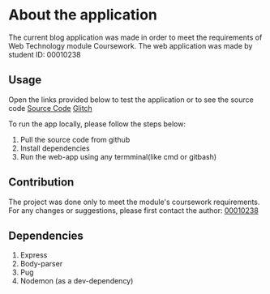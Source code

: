 # About the application

The current blog application was made in order to meet the requirements of Web Technology module Coursework. The web application was made by student ID: 00010238

## Usage

Open the links provided below to test the application or to see the source code
[Source Code](https://github.com/00010238/WebTechCW2_10238)
[Glitch]()

To run the app locally, please follow the steps below:

1) Pull the source code from github
2) Install dependencies
3) Run the web-app using any termminal(like cmd or gitbash)

## Contribution

The project was done only to meet the module's coursework requirements. 
For any changes or suggestions, please first contact the author: [00010238](mailto:mrx7617@gmail.com) 

## Dependencies

1) Express
2) Body-parser
3) Pug
4) Nodemon (as a dev-dependency)